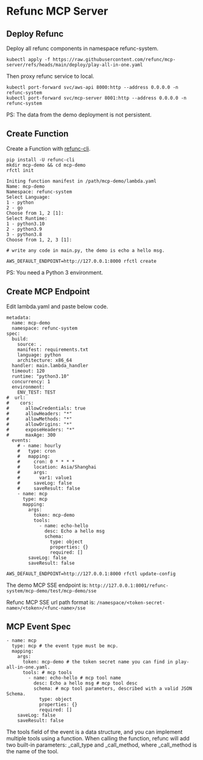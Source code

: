 # Refunc MCP Server


## Deploy Refunc

Deploy all refunc components in namespace refunc-system.

```
kubectl apply -f https://raw.githubusercontent.com/refunc/mcp-server/refs/heads/main/deploy/play-all-in-one.yaml
```

Then proxy refunc service to local.

```
kubectl port-forward svc/aws-api 8000:http --address 0.0.0.0 -n refunc-system
kubectl port-forward svc/mcp-server 8001:http --address 0.0.0.0 -n refunc-system
```

PS: The data from the demo deployment is not persistent.

## Create Function

Create a Function with [refunc-cli](https://github.com/refunc/refunc-cli).

```
pip install -U refunc-cli
mkdir mcp-demo && cd mcp-demo
rfctl init

Initing function manifest in /path/mcp-demo/lambda.yaml
Name: mcp-demo
Namespace: refunc-system
Select Language:
1 - python
2 - go
Choose from 1, 2 [1]:
Select Runtime:
1 - python3.10
2 - python3.9
3 - python3.8
Choose from 1, 2, 3 [1]:

# write any code in main.py, the demo is echo a hello msg.

AWS_DEFAULT_ENDPOINT=http://127.0.0.1:8000 rfctl create
```

PS: You need a Python 3 environment.

## Create MCP Endpoint


Edit lambda.yaml and paste below code.

```
metadata:
  name: mcp-demo
  namespace: refunc-system
spec:
  build:
    source: .
    manifest: requirements.txt
    language: python
    architecture: x86_64
  handler: main.lambda_handler
  timeout: 120
  runtime: "python3.10"
  concurrency: 1
  environment:
    ENV_TEST: TEST
#  url:
#    cors:
#      allowCredentials: true
#      allowHeaders: "*"
#      allowMethods: "*"
#      allowOrigins: "*"
#      exposeHeaders: "*"
#      maxAge: 300
  events:
    # - name: hourly
    #   type: cron
    #   mapping:
    #     cron: 0 * * * *
    #     location: Asia/Shanghai
    #     args:
    #       var1: value1
    #     saveLog: false
    #     saveResult: false
    - name: mcp
      type: mcp
      mapping:
        args:
          token: mcp-demo
          tools:
            - name: echo-hello
              desc: Echo a hello msg
              schema:
                type: object
                properties: {}
                required: []
        saveLog: false
        saveResult: false
```

```
AWS_DEFAULT_ENDPOINT=http://127.0.0.1:8000 rfctl update-config
```

The demo MCP SSE endpoint is: `http://127.0.0.1:8001/refunc-system/mcp-demo/test/mcp-demo/sse`

Refunc MCP SSE url path format is: `/namespace/<token-secret-name>/<token>/<func-name>/sse`


## MCP Event Spec

```
- name: mcp
  type: mcp # the event type must be mcp.
  mapping:
    args:
      token: mcp-demo # the token secret name you can find in play-all-in-one.yaml.
      tools: # mcp tools
        - name: echo-hello # mcp tool name
          desc: Echo a hello msg # mcp tool desc
          schema: # mcp tool parameters, described with a valid JSON Schema.
            type: object
            properties: {}
            required: []
    saveLog: false
    saveResult: false
```

The tools field of the event is a data structure, and you can implement multiple tools using a function.
When calling the function, refunc will add two built-in parameters: _call_type and _call_method, where _call_method is the name of the tool.